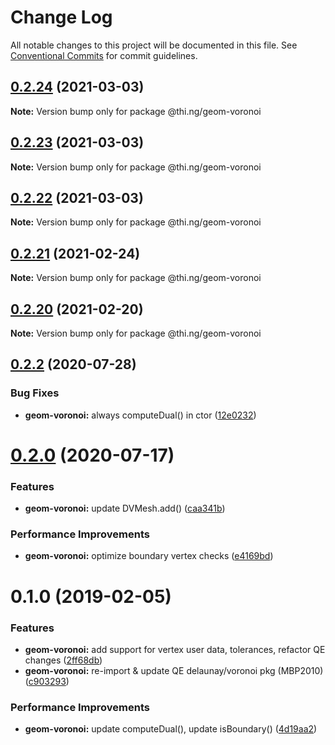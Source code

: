 # Change Log

All notable changes to this project will be documented in this file.
See [Conventional Commits](https://conventionalcommits.org) for commit guidelines.

## [0.2.24](https://github.com/thi-ng/umbrella/compare/@thi.ng/geom-voronoi@0.2.23...@thi.ng/geom-voronoi@0.2.24) (2021-03-03)

**Note:** Version bump only for package @thi.ng/geom-voronoi





## [0.2.23](https://github.com/thi-ng/umbrella/compare/@thi.ng/geom-voronoi@0.2.22...@thi.ng/geom-voronoi@0.2.23) (2021-03-03)

**Note:** Version bump only for package @thi.ng/geom-voronoi





## [0.2.22](https://github.com/thi-ng/umbrella/compare/@thi.ng/geom-voronoi@0.2.21...@thi.ng/geom-voronoi@0.2.22) (2021-03-03)

**Note:** Version bump only for package @thi.ng/geom-voronoi





## [0.2.21](https://github.com/thi-ng/umbrella/compare/@thi.ng/geom-voronoi@0.2.20...@thi.ng/geom-voronoi@0.2.21) (2021-02-24)

**Note:** Version bump only for package @thi.ng/geom-voronoi





## [0.2.20](https://github.com/thi-ng/umbrella/compare/@thi.ng/geom-voronoi@0.2.19...@thi.ng/geom-voronoi@0.2.20) (2021-02-20)

**Note:** Version bump only for package @thi.ng/geom-voronoi





## [0.2.2](https://github.com/thi-ng/umbrella/compare/@thi.ng/geom-voronoi@0.2.1...@thi.ng/geom-voronoi@0.2.2) (2020-07-28)


### Bug Fixes

* **geom-voronoi:** always computeDual() in ctor ([12e0232](https://github.com/thi-ng/umbrella/commit/12e023265c8d141e6c5f4e539541dfc017fdcfc1))





# [0.2.0](https://github.com/thi-ng/umbrella/compare/@thi.ng/geom-voronoi@0.1.55...@thi.ng/geom-voronoi@0.2.0) (2020-07-17)


### Features

* **geom-voronoi:** update DVMesh.add() ([caa341b](https://github.com/thi-ng/umbrella/commit/caa341b8e40630981ca71db1c7cb84e8b30f4cc6))


### Performance Improvements

* **geom-voronoi:** optimize boundary vertex checks ([e4169bd](https://github.com/thi-ng/umbrella/commit/e4169bd73107b4835c0739676bd296c0e4902b1e))





# 0.1.0 (2019-02-05)

### Features

* **geom-voronoi:** add support for vertex user data, tolerances, refactor QE changes ([2ff68db](https://github.com/thi-ng/umbrella/commit/2ff68db))
* **geom-voronoi:** re-import & update QE delaunay/voronoi pkg (MBP2010) ([c903293](https://github.com/thi-ng/umbrella/commit/c903293))

### Performance Improvements

* **geom-voronoi:** update computeDual(), update isBoundary() ([4d19aa2](https://github.com/thi-ng/umbrella/commit/4d19aa2))
